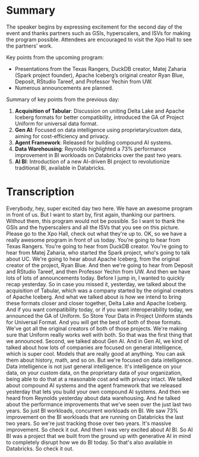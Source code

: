 # Summary

The speaker begins by expressing excitement for the second day of the event and thanks partners such as GSIs, hyperscalers, and ISVs for making the program possible. Attendees are encouraged to visit the Xpo Hall to see the partners’ work.

Key points from the upcoming program:
- Presentations from the Texas Rangers, DuckDB creator, Matej Zaharia (Spark project founder), Apache Iceberg’s original creator Ryan Blue, Deposit, RStudio Tareef, and Professor Yechin from UW.
- Numerous announcements are planned.

Summary of key points from the previous day:
1. **Acquisition of Tabular**: Discussion on uniting Delta Lake and Apache Iceberg formats for better compatibility, introduced the GA of Project Uniform for universal data format.
2. **Gen AI**: Focused on data intelligence using proprietary/custom data, aiming for cost-efficiency and privacy.
3. **Agent Framework**: Released for building compound AI systems.
4. **Data Warehousing**: Reynolds highlighted a 73% performance improvement in BI workloads on Databricks over the past two years.
5. **AI BI**: Introduction of a new AI-driven BI project to revolutionize traditional BI, available in Databricks.

# Transcription

 Everybody, hey, super excited day two here. We have an awesome program in front of us. But I want to start by, first again, thanking our partners. Without them, this program would not be possible. So I want to thank the GSIs and the hyperscalers and all the ISVs that you see on this picture. Please go to the Xpo Hall, check out what they're up to. OK, so we have a really awesome program in front of us today. You're going to hear from Texas Rangers. You're going to hear from DuckDB creator. You're going to hear from Matej Zaharia, who started the Spark project, who's going to talk about UC. We're going to hear about Apache Iceberg, from the original creator of the project, Ryan Blue. And then we're going to hear from Deposit and RStudio Tareef, and then Professor Yechin from UW. And then we have lots of lots of announcements today. Before I jump in, I wanted to quickly recap yesterday. So in case you missed it, yesterday, we talked about the acquisition of Tabular, which was a company started by the original creators of Apache Iceberg. And what we talked about is how we intend to bring these formats closer and closer together, Delta Lake and Apache Iceberg. And if you want compatibility today, or if you want interoperability today, we announced the GA of Uniform. So Store Your Data in Project Uniform stands for Universal Format. And you will get the best of both of those formats. We've got all the original creators of both of those projects. We're making sure that Uniform really works well with both. So that was the first thing that we announced. Second, we talked about Gen AI. And in Gen AI, we kind of talked about how lots of companies are focused on general intelligence, which is super cool. Models that are really good at anything. You can ask them about history, math, and so on. But we're focused on data intelligence. Data intelligence is not just general intelligence. It's intelligence on your data, on your custom data, on the proprietary data of your organization, being able to do that at a reasonable cost and with privacy intact. We talked about compound AI systems and the agent framework that we released yesterday that lets you build your own compound AI systems. And then we heard from Reynolds yesterday about data warehousing. And he talked about the performance improvements that we've seen over the just last two years. So just BI workloads, concurrent workloads on BI. We saw 73% improvement on the BI workloads that are running on Databricks the last two years. So we're just tracking those over two years. It's massive improvement. So check it out. And then I was very excited about AI BI. So AI BI was a project that we built from the ground up with generative AI in mind to completely disrupt how we do BI today. So that's also available in Databricks. So check it out.